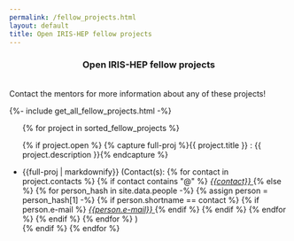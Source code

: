 ```yaml
---
permalink: /fellow_projects.html
layout: default
title: Open IRIS-HEP fellow projects
---
```

<center> 
<h3> Open IRIS-HEP fellow projects</h3>
</center>

<br>
Contact the mentors for more information about any of these projects!


{%- include get_all_fellow_projects.html -%}

<ul>
{% for project in sorted_fellow_projects  %}
  
  {% if project.open %}
  {% capture full-proj %}{{ project.title }} : {{ project.description }}{% endcapture %}
  <li> {{full-proj | markdownify}} (Contact(s):
  {% for contact in project.contacts %}
      {% if contact contains "@" %}
      <a href="mailto:{{contact}}"> <em>{{contact}}</em> </a>
      {% else %}
      {% for person_hash in site.data.people -%}
      {% assign person = person_hash[1] -%}
      {% if person.shortname == contact %}
         {% if person.e-mail %}
             <a href="mailto:{{person.e-mail}}"> <em>{{person.e-mail}}</em> </a>
         {% endif %}
      {% endif %}
      {% endfor %}
      {% endif %}
  {% endfor %}
) </li>
  {% endif %}
{% endfor %}
  
</ul>


